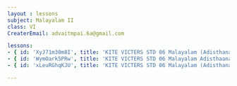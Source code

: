 ```yaml
--- 
layout : lessons 
subject: Malayalam II
class: VI
CreaterEmail: advaitmpai.6a@gmail.com

lessons: 
- { id: 'XyJ71m30m8I', title: 'KITE VICTERS STD 06 Malayalam (Adisthanapaadam) Class 01 (First Bell-ഫസ്റ്റ് ബെല്‍)' }
- { id: 'WymOark5PRw', title: 'KITE VICTERS STD 06 Malayalam Adisthaana paadavali Class 02 (First Bell-ഫസ്റ്റ് ബെല്‍)' }
- { id: 'xLeuRGhqKJU', title: 'KITE VICTERS STD 06 Malayalam (Adisthana paadam) Class 03 (First Bell-ഫസ്റ്റ് ബെല്‍)' }

--- 
```

